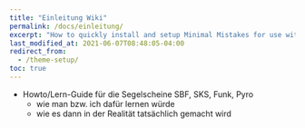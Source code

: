 ```yaml
---
title: "Einleitung Wiki"
permalink: /docs/einleitung/
excerpt: "How to quickly install and setup Minimal Mistakes for use with GitHub Pages."
last_modified_at: 2021-06-07T08:48:05-04:00
redirect_from:
  - /theme-setup/
toc: true
---
```


- Howto/Lern-Guide für die Segelscheine SBF, SKS, Funk, Pyro
  - wie man bzw. ich dafür lernen würde
  - wie es dann in der Realität tatsächlich gemacht wird
